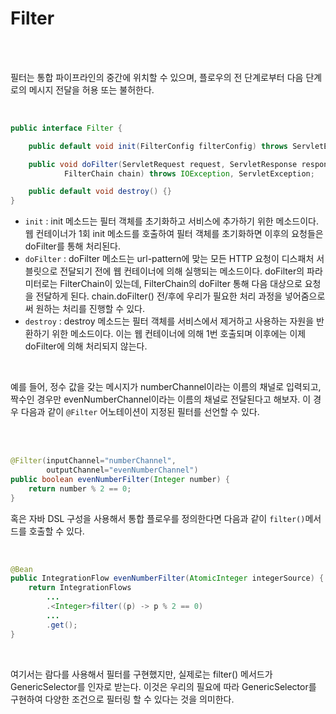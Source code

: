 # Filter

<br><br>

필터는 통합 파이프라인의 중간에 위치할 수 있으며, 플로우의 전 단계로부터 다음 단계로의 메시지 전달을 허용 또는 불허한다.

<br>

``` java
public interface Filter {

    public default void init(FilterConfig filterConfig) throws ServletException {}

    public void doFilter(ServletRequest request, ServletResponse response,
            FilterChain chain) throws IOException, ServletException;

    public default void destroy() {}
}

```
- `init` : init 메소드는 필터 객체를 초기화하고 서비스에 추가하기 위한 메소드이다. 웹 컨테이너가 1회 init 메소드를 호출하여 필터 객체를 초기화하면 이후의 요청들은 doFilter를 통해 처리된다.
- `doFilter` : doFilter 메소드는 url-pattern에 맞는 모든 HTTP 요청이 디스패처 서블릿으로 전달되기 전에 웹 컨테이너에 의해 실행되는 메소드이다. doFilter의 파라미터로는 FilterChain이 있는데, FilterChain의 doFilter 통해 다음 대상으로 요청을 전달하게 된다. chain.doFilter() 전/후에 우리가 필요한 처리 과정을 넣어줌으로써 원하는 처리를 진행할 수 있다.
- `destroy` : destroy 메소드는 필터 객체를 서비스에서 제거하고 사용하는 자원을 반환하기 위한 메소드이다. 이는 웹 컨테이너에 의해 1번 호출되며 이후에는 이제 doFilter에 의해 처리되지 않는다.

<br>

예를 들어, 정수 값을 갖는 메시지가 numberChannel이라는 이름의 채널로 입력되고, 짝수인 경우만 evenNumberChannel이라는 이름의 채널로 전달된다고 해보자. 이 경우 다음과 같이 `@Filter` 어노테이션이 지정된 필터를 선언할 수 있다.

<br><br>

``` java
@Filter(inputChannel="numberChannel",
        outputChannel="evenNumberChannel")
public boolean evenNumberFilter(Integer number) {
    return number % 2 == 0;
}
```

혹은 자바 DSL 구성을 사용해서 통합 플로우를 정의한다면 다음과 같이 `filter()`메서드를 호출할 수 있다.

<br>

``` java
@Bean
public IntegrationFlow evenNumberFilter(AtomicInteger integerSource) {
    return IntegrationFlows
        ...
        .<Integer>filter((p) -> p % 2 == 0)
        ...
        .get();
}
```

<br>

여기서는 람다를 사용해서 필터를 구현했지만, 실제로는 filter() 메서드가 GenericSelector를 인자로 받는다.
이것은 우리의 필요에 따라 GenericSelector를 구현하여 다양한 조건으로 필터링 할 수 있다는 것을 의미한다.
